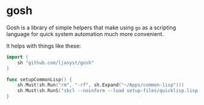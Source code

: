 
gosh
====

Gosh is a library of simple helpers that make using `go` as a scripting language
for quick system automation much more convenient.

It helps with things like these:

```go
import (
	sh "github.com/ljanyst/gosh"
)

func setupCommonLisp() {
	sh.Must(sh.Run("rm", "-rf", sh.Expand("~/Apps/common-lisp")))
	sh.Must(sh.RunS("sbcl --noinform --load setup-files/quicklisp.lisp --load setup-files/install-quicklisp.lisp"))
}
```

